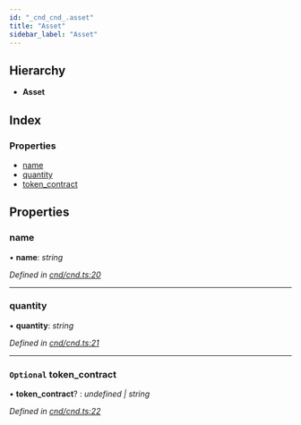 ```yaml
---
id: "_cnd_cnd_.asset"
title: "Asset"
sidebar_label: "Asset"
---
```


## Hierarchy

* **Asset**

## Index

### Properties

* [name](_cnd_cnd_.asset.md#name)
* [quantity](_cnd_cnd_.asset.md#quantity)
* [token_contract](_cnd_cnd_.asset.md#optional-token_contract)

## Properties

###  name

• **name**: *string*

*Defined in [cnd/cnd.ts:20](https://github.com/comit-network/comit-js-sdk/blob/d75521e/src/cnd/cnd.ts#L20)*

___

###  quantity

• **quantity**: *string*

*Defined in [cnd/cnd.ts:21](https://github.com/comit-network/comit-js-sdk/blob/d75521e/src/cnd/cnd.ts#L21)*

___

### `Optional` token_contract

• **token_contract**? : *undefined | string*

*Defined in [cnd/cnd.ts:22](https://github.com/comit-network/comit-js-sdk/blob/d75521e/src/cnd/cnd.ts#L22)*
